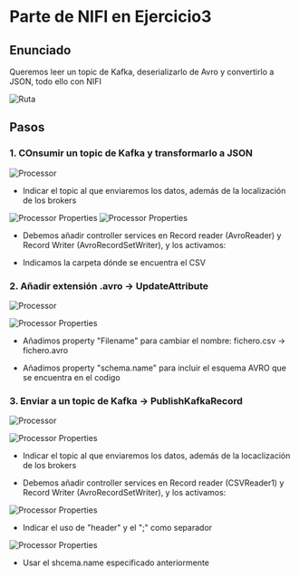 # Parte de NIFI en Ejercicio3

## Enunciado
Queremos leer un topic de Kafka, deserializarlo de Avro y convertirlo a JSON, todo ello con NIFI

![Ruta](imagenes/ej3.JPG)

## Pasos

### 1. COnsumir un topic de Kafka y transformarlo a JSON

![Processor](imagenes/consumeKafka.JPG)

- Indicar el topic al que enviaremos los datos, además de la localización de los brokers

![Processor Properties](imagenes/consumeKafkaProp1.JPG)
![Processor Properties](imagenes/consumeKafkaProp2.JPG)

- Debemos añadir controller services en Record reader (AvroReader) y Record Writer (AvroRecordSetWriter), y los activamos:


- Indicamos la carpeta dónde se encuentra el CSV




### 2. Añadir extensión .avro -> UpdateAttribute

![Processor](imagenes/updateAttribute.JPG)

![Processor Properties](imagenes/updateAttributeProp.JPG)

- Añadimos property "Filename" para cambiar el nombre: fichero.csv -> fichero.avro
  
- Añadimos property "schema.name" para incluir el esquema AVRO que se encuentra en el codigo




### 3. Enviar a un topic de Kafka -> PublishKafkaRecord

![Processor](imagenes/publishKafkaRecord.JPG)

![Processor Properties](imagenes/publishKafkaRecordProp.JPG)

- Indicar el topic al que enviaremos los datos, además de la locaclización de los brokers


- Debemos añadir controller services en Record reader (CSVReader1) y Record Writer (AvroRecordSetWriter), y los activamos:

![Processor Properties](imagenes/csvReader.JPG)

- Indicar el uso de "header" y el ";" como separador

![Processor Properties](imagenes/AvroRecordSetWriter.JPG)

- Usar el shcema.name especificado anteriormente

  
